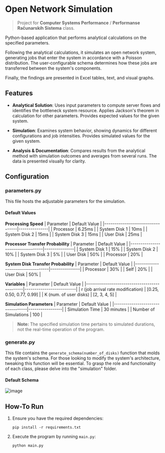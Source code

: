 # Open Network Simulation

> Project for **Computer Systems Performance** / **Performanse Računarskih Sistema** class.

Python-based application that performs analytical calculations on the specified parameters.

Following the analytical calculations, it simulates an open network system, generating jobs that enter the system in accordance with a Poisson distribution. The user-configurable schema determines how these jobs are transferred between the system's components.

Finally, the findings are presented in Excel tables, text, and visual graphs.

## Features
- **Analytical Solution**: Uses input parameters to compute server flows and identifies the bottleneck system resource. Applies Jackson's theorem in calculation for other parameters. Provides expected values for the given system.
  
- **Simulation**: Examines system behavior, showing dynamics for different configurations and job intensities. Provides simulated values for the given system.

- **Analysis & Documentation**: Compares results from the analytical method with simulation outcomes and averages from several runs. The data is presented visually for clarity.

## Configuration
### parameters.py
This file hosts the adjustable parameters for the simulation.

#### Default Values

**Processing Speed**
| Parameter                        | Default Value |
|----------------------------------|---------------|
| Processor                        | 6.25ms        |
| System Disk 1                    | 10ms          |
| System Disk 2                    | 15ms          |
| System Disk 3                    | 15ms          |
| User Disk                        | 25ms          |

**Processor Transfer Probability**
| Parameter                        | Default Value |
|----------------------------------|---------------|
| System Disk 1                    | 15%           |
| System Disk 2                    | 10%           |
| System Disk 3                    | 5%            |
| User Disk                        | 50%           |
| Processor                        | 20%           |

**System Disk Transfer Probability**
| Parameter                        | Default Value |
|----------------------------------|---------------|
| Processor                        | 30%           |
| Self                             | 20%           |
| User Disk                        | 50%           |

**Variables**
| Parameter                                    | Default Value            |
|----------------------------------------------|--------------------------|
| r (job arrival rate modification)            | [0.25, 0.50, 0.77, 0.99] |
| K (num. of user disks)                       | [2, 3, 4, 5]             |

**Simulation Parameters**
| Parameter                        | Default Value   |
|----------------------------------|-----------------|
| Simulation Time                  | 30 minutes      |
| Number of Simulations            | 100             |

> **Note:** The specified simulation time pertains to simulated durations, not the real-time operation of the program.

### generate.py
This file contains the `generate_schema(number_of_disks)` function that molds the system's schema. For those looking to modify the system's architecture, tweaking this function will be essential. To grasp the role and functionality of each class, please delve into the "simulation" folder.

#### Default Schema
![image](https://github.com/RenatusRS/Open-Network-Simulation/assets/19864929/597c1e93-71b4-4fe7-b3d0-f18006c35847)

## How-To Run
1. Ensure you have the required dependencies:
   ```
   pip install -r requirements.txt
   ```

2. Execute the program by running `main.py`:
   ```
   python main.py
   ```
